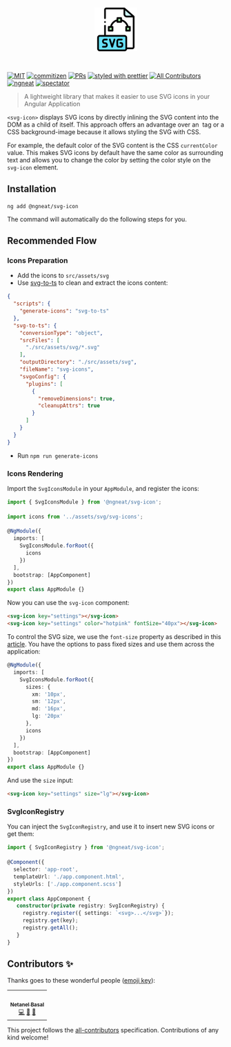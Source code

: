 <p align="center">
 <img width="20%" height="20%" src="./logo.svg">
</p>

<br />

[![MIT](https://img.shields.io/packagist/l/doctrine/orm.svg?style=flat-square)]()
[![commitizen](https://img.shields.io/badge/commitizen-friendly-brightgreen.svg?style=flat-square)]()
[![PRs](https://img.shields.io/badge/PRs-welcome-brightgreen.svg?style=flat-square)]()
[![styled with prettier](https://img.shields.io/badge/styled_with-prettier-ff69b4.svg?style=flat-square)](https://github.com/prettier/prettier)
[![All Contributors](https://img.shields.io/badge/all_contributors-1-orange.svg?style=flat-square)](#contributors-)
[![ngneat](https://img.shields.io/badge/@-ngneat-383636?style=flat-square&labelColor=8f68d4)](https://github.com/ngneat/)
[![spectator](https://img.shields.io/badge/tested%20with-spectator-2196F3.svg?style=flat-square)]()

> A lightweight library that makes it easier to use SVG icons in your Angular Application

`<svg-icon>` displays SVG icons by directly inlining the SVG content into the DOM as a child of itself. This approach offers an advantage over an <img> tag or a CSS background-image because it allows styling the SVG with CSS. 

For example, the default color of the SVG content is the CSS `currentColor` value. This makes SVG icons by default have the same color as surrounding text and allows you to change the color by setting the color style on the `svg-icon` element.

## Installation

`ng add @ngneat/svg-icon`

The command will automatically do the following steps for you.

## Recommended Flow

### Icons Preparation

- Add the icons to `src/assets/svg`
- Use [svg-to-ts](https://github.com/kreuzerk/svg-to-ts) to clean and extract the icons content:

```json
{
  "scripts": {
    "generate-icons": "svg-to-ts"
  },
  "svg-to-ts": {
    "conversionType": "object",
    "srcFiles": [
      "./src/assets/svg/*.svg"
    ],
    "outputDirectory": "./src/assets/svg",
    "fileName": "svg-icons",
    "svgoConfig": {
      "plugins": [
        {
          "removeDimensions": true,
          "cleanupAttrs": true
        }
      ]
    }
  }
}
```

- Run `npm run generate-icons`

### Icons Rendering
Import the `SvgIconsModule` in your `AppModule`, and register the icons:

```ts
import { SvgIconsModule } from '@ngneat/svg-icon';

import icons from '../assets/svg/svg-icons';

@NgModule({
  imports: [
    SvgIconsModule.forRoot({
      icons
    })
  ],
  bootstrap: [AppComponent]
})
export class AppModule {}
```

Now you can use the `svg-icon` component:

```html
<svg-icon key="settings"></svg-icon>
<svg-icon key="settings" color="hotpink" fontSize="40px"></svg-icon>
```

To control the SVG size, we use the `font-size` property as described in this [article](https://css-tricks.com/control-icons-with-font-size/). 
You have the options to pass fixed sizes and use them across the application:

```ts
@NgModule({
  imports: [
    SvgIconsModule.forRoot({
      sizes: {
        xm: '10px',
        sm: '12px',
        md: '16px',
        lg: '20px'
      },
      icons
    })
  ],
  bootstrap: [AppComponent]
})
export class AppModule {}
```

And use the `size` input:

```html
<svg-icon key="settings" size="lg"></svg-icon>
```

### SvgIconRegistry

You can inject the `SvgIconRegistry`, and use it to insert new SVG icons or get them:

```ts
import { SvgIconRegistry } from '@ngneat/svg-icon';

@Component({
  selector: 'app-root',
  templateUrl: './app.component.html',
  styleUrls: ['./app.component.scss']
})
export class AppComponent {
   constructor(private registry: SvgIconRegistry) {
     registry.register({ settings: `<svg>...</svg>`});
     registry.get(key);
     registry.getAll();
   }
}
```

## Contributors ✨

Thanks goes to these wonderful people ([emoji key](https://allcontributors.org/docs/en/emoji-key)):

<!-- ALL-CONTRIBUTORS-LIST:START - Do not remove or modify this section -->
<!-- prettier-ignore-start -->
<!-- markdownlint-disable -->
<table>
  <tr>
    <td align="center"><a href="https://www.netbasal.com/"><img src="https://avatars1.githubusercontent.com/u/6745730?v=4" width="100px;" alt=""/><br /><sub><b>Netanel Basal</b></sub></a><br /><a href="https://github.com/@ngneat/svg-icon/commits?author=NetanelBasal" title="Code">💻</a> <a href="https://github.com/@ngneat/icons/commits?author=NetanelBasal" title="Documentation">📖</a> <a href="#ideas-NetanelBasal" title="Ideas, Planning, & Feedback">🤔</a></td>
  </tr>
</table>

<!-- markdownlint-enable -->
<!-- prettier-ignore-end -->
<!-- ALL-CONTRIBUTORS-LIST:END -->

This project follows the [all-contributors](https://github.com/all-contributors/all-contributors) specification. Contributions of any kind welcome!
